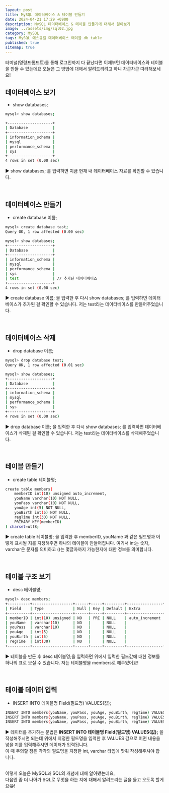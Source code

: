 ```yaml
---
layout: post
title: MySQL 데이터베이스 & 테이블 만들기
date: 2024-04-21 17:29 +0900
description: MySQL 데이터베이스 & 테이블 만들기에 대해서 알아보기
image: ../assets/img/sql02.jpg
category: MySQL
tags: MySQL 에스큐엘 데이터베이스 테이블 db table
published: true
sitemap: true
---
```


터미널(명령프롬프트)를 통해 로그인까지 다 끝났다면 이제부턴 데이터베이스와 테이블을 만들 수 있는데요 오늘은 그 방법에 대해서 알려드리려고 하니 차근차근 따라해보세요!
<br>

## 데이터베이스 보기

- show databases;

````bash
mysql> show databases;

+--------------------+
| Database           |
+--------------------+
| information_schema |
| mysql              |
| performance_schema |
| sys                |
+--------------------+
4 rows in set (0.00 sec)
````

▶ show databases; 를 입력하면 지금 현재 내 데이터베이스 자료를 확인할 수 있습니다.

<br>

## 데이터베이스 만들기

- create database 이름;

````bash
mysql> create database tast;
Query OK, 1 row affected (0.00 sec)

mysql> show databases;
+--------------------+
| Database           |
+--------------------+
| information_schema |
| mysql              |
| performance_schema |
| sys                |
| test               | // 추가된 데이터베이스
+--------------------+
4 rows in set (0.00 sec)
````

▶ create database 이름; 을 입력한 후 다시 show databases; 를 입력하면 데이터베이스가 추가된 걸 확인할 수 있습니다. 저는 test라는 데이터베이스를 만들어주었습니다.

<br>

## 데이터베이스 삭제

- drop database 이름;

````bash
mysql> drop database test;
Query OK, 1 row affected (0.01 sec)

mysql> show databases;
+--------------------+
| Database           |
+--------------------+
| information_schema |
| mysql              |
| performance_schema |
| sys                |
+--------------------+
4 rows in set (0.00 sec)
````

▶ drop database 이름; 을 입력한 후 다시 show databases; 를 입력하면 데이터베이스가 삭제된 걸 확인할 수 있습니다. 저는 test라는 데이터베이스를 삭제해주었습니다.

<br>

## 테이블 만들기

- create table 테이블명;

````bash
create table members(
    memberID int(10) unsigned auto_increment, 
    youName varchar(10) NOT NULL,
    youPass varchar(10) NOT NULL,
    youAge int(5) NOT NULL,
    youBirth int(5) NOT NULL,
    regTime int(30) NOT NULL,
    PRIMARY KEY(memberID)
) charset=utf8;
````

▶ create table 테이블명; 을 입력한 후 memberID, youName 과 같은 필드명과 어떻게 표시될 지를 지정해주면 하나의 테이블이 만들어집니다. 여기서 int는 숫자, varchar은 문자를 의미하고 ()는 몇글자까지 가능한지에 대한 정보를 의미합니다.

<br>

## 테이블 구조 보기

- desc 테이블명;

````bash
mysql> desc members;
+----------+------------------+------+-----+---------+----------------+
| Field    | Type             | Null | Key | Default | Extra          |
+----------+------------------+------+-----+---------+----------------+
| memberID | int(10) unsigned | NO   | PRI | NULL    | auto_increment |
| youName  | varchar(10)      | NO   |     | NULL    |                |
| youPass  | varchar(10)      | NO   |     | NULL    |                |
| youAge   | int(5)           | NO   |     | NULL    |                |
| youBirth | int(5)           | NO   |     | NULL    |                |
| regTime  | int(30)          | NO   |     | NULL    |                |
+----------+------------------+------+-----+---------+----------------+
````

▶ 테이블을 만든 후 desc 테이블명;을 입력하면 위에서 입력한 필드값에 대한 정보를 하나의 표로 보실 수 있습니다. 저는 테이블명을 members로 해주었어요!

<br>

## 테이블 데이터 입력

- INSERT INTO 테이블명 Field(필드명) VALUES(값);

````bash
INSERT INTO members(youName, youPass, youAge, youBirth, regTime) VALUES("가나다", "1234", "33", "990304", "1023958375");
INSERT INTO members(youName, youPass, youAge, youBirth, regTime) VALUES("라마바", "1234", "33", "990304", "1023958375");
INSERT INTO members(youName, youPass, youAge, youBirth, regTime) VALUES("사아자", "1234", "33", "990304", "1023958375");
````

▶ 데이터를 추가하는 문법은 **INSERT INTO 테이블명 Field(필드명) VALUES(값);** 을 작성해주시면 되는데 위에서 지정한 필드명을 입력한 후 VALUES 값으로 어떤 내용을 넣을 지를 입력해주시면 데이터가 입력됩니다.<br>
이 때 주의할 점은 각각의 필드명을 지정한 int, varchar 타입에 맞춰 작성해주셔야 합니다.

<br>
이렇게 오늘은 MySQL과 SQL의 개념에 대해 알아봤는데요,<br>
다음엔 좀 더 나아가 SQL로 무엇을 하는 지에 대해서 알려드리는 글을 들고 오도록 할게요😁!<br>